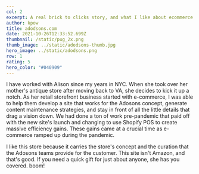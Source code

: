 ```yaml
---
col: 2
excerpt: A real brick to clicks story, and what I like about ecommerce
author: kpow
title: adodsons.com
date: 2021-10-26T12:33:52.699Z
thumbnail: /static/pug_2x.png
thumb_image: ../static/adodsons-thumb.jpg
hero_image: ../static/adodsons.png
row: 1
rating: 5
hero_color: "#040909"
---
```

I have worked with Alison since my years in NYC. When she took over her mother's antique store after moving back to VA, she decides to kick it up a notch. As her retail storefront business started with e-commerce, I was able to help them develop a site that works for the Adosons concept, generate content maintenance strategies, and stay in front of all the little details that drag a vision down. We had done a ton of work pre-pandemic that paid off with the new site's launch and changing to use Shopify POS to create massive efficiency gains. These gains came at a crucial time as e-commerce ramped up during the pandemic.

I like this store because it carries the store's concept and the curation that the Adosons teams provide for the customer. This site isn't Amazon, and that's good. If you need a quick gift for just about anyone, she has you covered. boom!